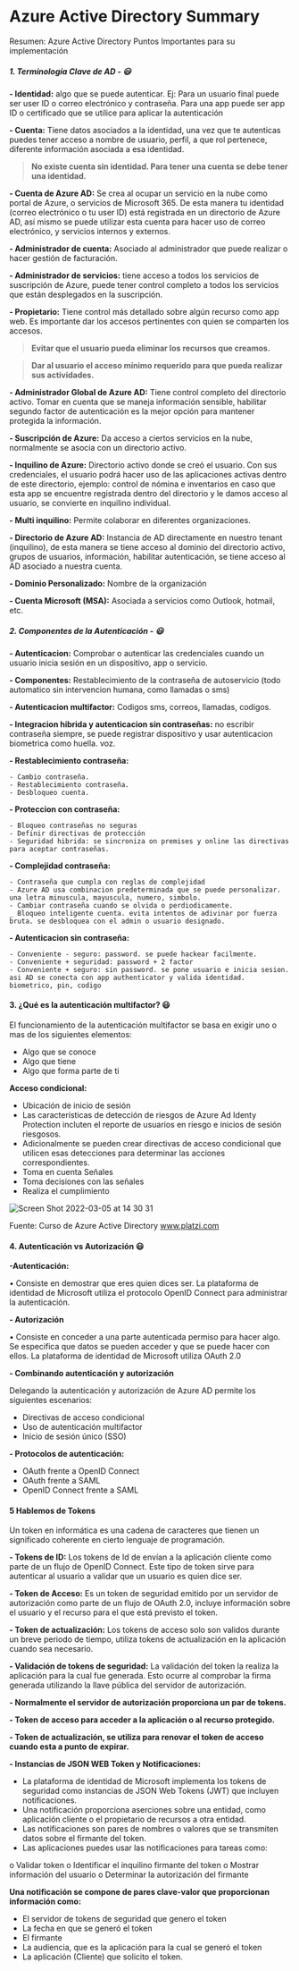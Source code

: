 # Azure Active Directory Summary
 Resumen: Azure Active Directory Puntos Importantes para su implementación


##### 1. Terminología Clave de AD - 😃

**- Identidad:** algo que se puede autenticar. Ej: Para un usuario final puede ser user ID o correo electrónico y contraseña. Para una app puede ser app ID o certificado que se utilice para aplicar la autenticación

**- Cuenta:** Tiene datos asociados a la identidad, una vez que te autenticas puedes tener acceso a nombre de usuario, perfil, a que rol pertenece, diferente información asociada a esa identidad.



> __No existe cuenta sin identidad. Para tener una cuenta se debe tener una identidad.__



**- Cuenta de Azure AD:** Se crea al ocupar un servicio en la nube como portal de Azure, o servicios de Microsoft 365. De esta manera tu identidad (correo electrónico o tu user ID) está registrada en un directorio de Azure AD, así mismo se puede utilizar esta cuenta para hacer uso de correo electrónico, y servicios internos y externos.

**- Administrador de cuenta:** Asociado al administrador que puede realizar o hacer gestión de facturación.

**- Administrador de servicios:** tiene acceso a todos los servicios de suscripción de Azure, puede tener control completo a todos los servicios que están desplegados en la suscripción.

**- Propietario:** Tiene control más detallado sobre algún recurso como app web. Es importante dar los accesos pertinentes con quien se comparten los accesos.



> __Evitar que el usuario pueda eliminar los recursos que creamos.__


> __Dar al usuario el acceso mínimo requerido para que pueda realizar sus actividades.__



**- Administrador Global de Azure AD:** Tiene control completo del directorio activo. Tomar en cuenta que se maneja información sensible, habilitar segundo factor de autenticación es la mejor opción para mantener protegida la información.


**- Suscripción de Azure:** Da acceso a ciertos servicios en la nube, normalmente se asocia con un directorio activo.

**- Inquilino de Azure:** Directorio activo donde se creó el usuario. Con sus credenciales, el usuario podrá hacer uso de las aplicaciones activas dentro de este directorio, ejemplo: control de nómina e inventarios en caso que esta app se encuentre registrada dentro del directorio y le damos acceso al usuario, se convierte en inquilino individual.

**- Multi inquilino:** Permite colaborar en diferentes organizaciones.

**- Directorio de Azure AD:** Instancia de AD directamente en nuestro tenant (inquilino), de esta manera se tiene acceso al dominio del directorio activo, grupos de usuarios, información, habilitar autenticación, se tiene acceso al AD asociado a nuestra cuenta.

**- Dominio Personalizado:** Nombre de la organización

**- Cuenta Microsoft (MSA):** Asociada a servicios como Outlook, hotmail, etc.

##### 2. Componentes de la Autenticación - 😃

**- Autenticacion:** Comprobar o autenticar las credenciales cuando un usuario inicia sesión en un dispositivo, app o servicio.

**- Componentes:** Restablecimiento de la contraseña de autoservicio (todo automatico sin intervencion humana, como llamadas o sms)

**- Autenticacion multifactor:** Codigos sms, correos, llamadas, codigos.

**- Integracion hibrida y autenticacion sin contraseñas:** no escribir contraseña siempre, se puede registrar dispositivo y usar autenticacion biometrica como huella. voz.

**- Restablecimiento contraseña:**

    - Cambio contraseña.
    - Restablecimiento contraseña.
    - Desbloqueo cuenta.

**- Proteccion con contraseña:**

    - Bloqueo contraseñas no seguras
    - Definir directivas de protección
    - Seguridad hibrida: se sincroniza on premises y online las directivas para aceptar contraseñas.

**- Complejidad contraseña:**

    - Contraseña que cumpla con reglas de complejidad
    - Azure AD usa combinacion predeterminada que se puede personalizar. una letra minuscula, mayuscula, numero, simbolo.
    - Cambiar contraseña cuando se olvida o perdiodicamente.
    _ Bloqueo inteligente cuenta. evita intentos de adivinar por fuerza bruta. se desbloquea con el admin o usuario designado.

**- Autenticacion sin contraseña:**

    - Conveniente - seguro: password. se puede hackear facilmente.
    - Conveniente + seguridad: password + 2 factor
    - Conveniente + seguro: sin password. se pone usuario e inicia sesion. asi AD se conecta con app authenticator y valida identidad. biometrico, pin, codigo


#### 3. ¿Qué es la autenticación multifactor? 😃

El funcionamiento de la autenticación multifactor se basa en exigir uno o mas de los siguientes elementos:

- Algo que se conoce
- Algo que tiene
- Algo que forma parte de ti

**Acceso condicional:**

- Ubicación de inicio de sesión
- Las características de detección de riesgos de Azure Ad Identy Protection incluten el reporte de usuarios en riesgo e inicios de sesión riesgosos.
- Adicionalmente se pueden crear directivas de acceso condicional que utilicen esas detecciones para determinar las acciones correspondientes.
- Toma en cuenta Señales
- Toma decisiones con las señales
- Realiza el cumplimiento


![Screen Shot 2022-03-05 at 14 30 31](https://user-images.githubusercontent.com/38354463/156899107-42d21ec2-6b60-4a83-aea0-96e34bbbaf6e.png)

Fuente: Curso de Azure Active Directory www.platzi.com



#### 4. Autenticación vs Autorización 😃

**-Autenticación:**

• Consiste en demostrar que eres quien dices ser. La plataforma de identidad de Microsoft utiliza el protocolo OpenID Connect para administrar la autenticación.

**- Autorización**

• Consiste en conceder a una parte autenticada permiso para hacer algo. Se especifica que datos se pueden acceder y que se puede hacer con ellos. La plataforma de identidad de Microsoft utiliza OAuth 2.0

**- Combinando autenticación y autorización**

Delegando la autenticación y autorización de Azure AD permite los siguientes escenarios:

- Directivas de acceso condicional
- Uso de autenticación multifactor
- Inicio de sesión único (SSO)

**- Protocolos de autenticación:**

- OAuth frente a OpenID Connect
- OAuth frente a SAML
- OpenID Connect frente a SAML


#### 5 Hablemos de Tokens

Un token en informática es una cadena de caracteres que tienen un significado coherente en cierto lenguaje de programación.

**- Tokens de ID:** Los tokens de Id de envían a la aplicación cliente como parte de un flujo de OpenID Connect. Este tipo de token sirve para autenticar al usuario a validar que un usuario es quien dice ser.

**- Token de Acceso:** Es un token de seguridad emitido por un servidor de autorización como parte de un flujo de OAuth 2.0, incluye información sobre el usuario y el recurso para el que está previsto el token.

**- Token de actualización:** Los tokens de acceso solo son validos durante un breve periodo de tiempo, utiliza tokens de actualización en la aplicación cuando sea necesario.

**- Validación de tokens de seguridad:** La validación del token la realiza la aplicación para la cual fue generada. Esto ocurre al comprobar la firma generada utilizando la llave pública del servidor de autorización.

**- Normalmente el servidor de autorización proporciona un par de tokens.** 

**- Token de acceso para acceder a la aplicación o al recurso protegido.**

**- Token de actualización, se utiliza para renovar el token de acceso cuando esta a punto de expirar.**

**- Instancias de JSON WEB Token y Notificaciones:**

- La plataforma de identidad de Microsoft implementa los tokens de seguridad como instancias de JSON Web Tokens (JWT) que incluyen notificaciones.
- Una notificación proporciona aserciones sobre una entidad, como aplicación cliente o el propietario de recursos a otra entidad.
- Las notificaciones son pares de nombres o valores que se transmiten datos sobre el firmante del token.
- Las aplicaciones puedes usar las notificaciones para tareas como:

o Validar token
o Identificar el inquilino firmante del token
o Mostrar información del usuario
o Determinar la autorización del firmante

**Una notificación se compone de pares clave-valor que proporcionan información como:**

- El servidor de tokens de seguridad que genero el token
- La fecha en que se generó el token
- El firmante
- La audiencia, que es la aplicación para la cual se generó el token
- La aplicación (Cliente) que solicito el token.
